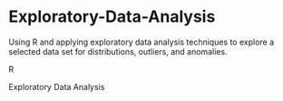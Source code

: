 # Exploratory-Data-Analysis

Using R and applying exploratory data analysis techniques to explore a selected data set for distributions, outliers, and anomalies.

R

Exploratory Data Analysis

